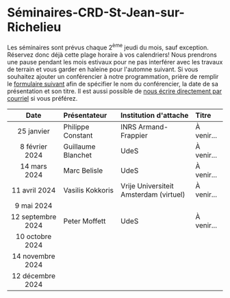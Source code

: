 # Séminaires-CRD-St-Jean-sur-Richelieu

Les séminaires sont prévus chaque 2<sup>ème</sup> jeudi du mois, sauf exception. Réservez donc déjà cette plage horaire à vos calendriers! Nous prendrons une pause pendant les mois estivaux pour ne pas interférer avec les travaux de terrain et vous garder en haleine pour l'automne suivant. Si vous souhaitez ajouter un conférencier à notre programmation, prière de remplir le [formulaire suivant](https://forms.gle/4AdTmvQZ8aKynkMx6) afin de spécifier le nom du conférencier, la date de sa présentation et son titre. Il est aussi possible de [nous écrire directement par courriel](mailto:pierre-luc.chagnon@agr.gc.ca) si vous préférez. 

Date|Présentateur|Institution d'attache|Titre
:----:|:-------|:-------------|:------------------------------|
25 janvier|Philippe Constant|INRS Armand-Frappier|À venir...
8 février 2024|Guillaume Blanchet|UdeS|À venir...
14 mars 2024|Marc Belisle|UdeS|À venir...
11 avril 2024|Vasilis Kokkoris|Vrije Universiteit Amsterdam (virtuel)|À venir...
9 mai 2024|||
12 septembre 2024|Peter Moffett|UdeS|À venir...
10 octobre 2024|||
14 novembre 2024|||
12 décembre 2024|||
